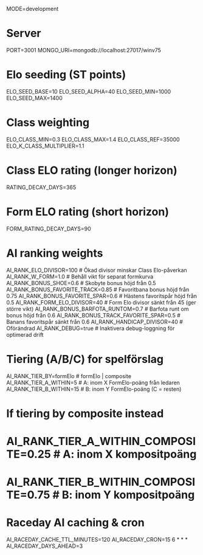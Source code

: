 MODE=development

# Server
PORT=3001
MONGO_URI=mongodb://localhost:27017/winv75

# Elo seeding (ST points)
ELO_SEED_BASE=10
ELO_SEED_ALPHA=40
ELO_SEED_MIN=1000
ELO_SEED_MAX=1400

# Class weighting
ELO_CLASS_MIN=0.3
ELO_CLASS_MAX=1.4
ELO_CLASS_REF=35000
ELO_K_CLASS_MULTIPLIER=1.1

# Class ELO rating (longer horizon)
RATING_DECAY_DAYS=365

# Form ELO rating (short horizon)
FORM_RATING_DECAY_DAYS=90

# AI ranking weights
AI_RANK_ELO_DIVISOR=100           # Ökad divisor minskar Class Elo-påverkan
AI_RANK_W_FORM=1.0               # Behåll vikt för separat formkurva
AI_RANK_BONUS_SHOE=0.6           # Skobyte bonus höjd från 0.5
AI_RANK_BONUS_FAVORITE_TRACK=0.85 # Favoritbana bonus höjd från 0.75
AI_RANK_BONUS_FAVORITE_SPAR=0.6   # Hästens favoritspår höjd från 0.5
AI_RANK_FORM_ELO_DIVISOR=40       # Form Elo divisor sänkt från 45 (ger större vikt)
AI_RANK_BONUS_BARFOTA_RUNTOM=0.7  # Barfota runt om bonus höjd från 0.6
AI_RANK_BONUS_TRACK_FAVORITE_SPAR=0.5 # Banans favoritspår sänkt från 0.6
AI_RANK_HANDICAP_DIVISOR=40      # Oförändrad
AI_RANK_DEBUG=true             # Inaktivera debug-loggning för optimerad drift

# Tiering (A/B/C) for spelförslag
AI_RANK_TIER_BY=formElo           # formElo | composite
AI_RANK_TIER_A_WITHIN=5           # A: inom X FormElo-poäng från ledaren
AI_RANK_TIER_B_WITHIN=15          # B: inom Y FormElo-poäng (C = resten)
# If tiering by composite instead
# AI_RANK_TIER_A_WITHIN_COMPOSITE=0.25   # A: inom X kompositpoäng
# AI_RANK_TIER_B_WITHIN_COMPOSITE=0.75   # B: inom Y kompositpoäng

# Raceday AI caching & cron
AI_RACEDAY_CACHE_TTL_MINUTES=120
AI_RACEDAY_CRON=15 6 * * *
AI_RACEDAY_DAYS_AHEAD=3